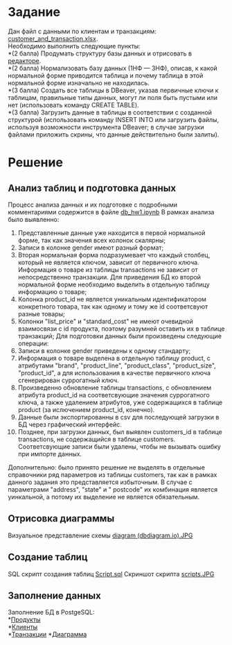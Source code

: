 # Задание
Дан файл с данными по клиентам и транзакциям: [customer_and_transaction.xlsx](https://github.com/yar21023/DB_for_DS/blob/main/customer_and_transaction.xlsx).  
Необходимо выполнить следующие пункты:  
*(2 балла) Продумать структуру базы данных и отрисовать в [редакторе](https://dbdiagram.io/home?utm_source=holistics&utm_medium=top_5_tools_blog).  
*(2 балла) Нормализовать базу данных (1НФ — 3НФ), описав, к какой нормальной форме приводится таблица и почему таблица в этой нормальной форме изначально не находилась.  
*(3 балла) Создать все таблицы в DBeaver, указав первичные ключи к таблицам, правильные типы данных, могут ли поля быть пустыми или нет (использовать команду CREATE TABLE).  
*(3 балла) Загрузить данные в таблицы в соответствии с созданной структурой (использовать команду INSERT INTO или загрузить файлы, используя возможности инструмента DBeaver; в случае загрузки файлами приложить скрины, что данные действительно были залиты).

# Решение

## Анализ таблиц и подготовка данных
Процесс анализа данных и их подготовке с подробными комментариями содержится в файле [db_hw1.ipynb](https://github.com/yar21023/DB_for_DS/blob/main/db_hw1.ipynb)
В рамках анализа было выявленно:
1. Представленные данные уже находится в первой нормальной форме, так как значения всех колонок скалярны;
2. Записи в колонке gender имеют разный формат;
3. Вторая нормальная форма подразумевает что каждый столбец, который не является ключом, зависит от первичного ключа. Информация о товаре из таблицы transactions не зависит от непосредственно транзакции. Для приведения БД ко второй нормальной форме необходимо выделить в отдельную таблицу информацию о товаре;
4. Колонка product_id не является уникальным идентификатором конкретного товара, так как одному и тому же id соответсвуют разные товары;
5. Колонки "list_price" и "standard_cost" не имеют очевидной взаимосвязи с id продукта, поэтому разумней оставить их в таблице транзакций;
Для подготовки данных были произведены следующие операции:
1. Записи в колонке gender приведены к одному стандарту;
2. Информация о товаре выделена в отдельную таблицу product, с атрибутами "brand", "product_line", "product_class", "product_size", "product_id", а для использования в качестве первичного ключа сгенерирован суррогатный ключ.
3. Произведенно обновление таблицы transactions, с обновлением атрибута product_id на соответсвующие значения суррогатного ключа, а также удалением атрибутов, уже содержащихся в таблице product (за ислючением product_id, конечно).
4. Данные были экспортированны в csv для последующей загрузки в БД через графический интерфейс.
5. Позднее, при загрузки данных, был выявлен customers_id в таблице transactions, не содержащийся в таблице customers. Соответсвующие записи были удалены, чтобы не вызывать ошибку при импорте данных.

Дополнительно: было принято решение не выделять в отдельные справочники ряд параметров из таблицы customers, так как в рамках данного задания это представляется избыточным. В случае с параметрами "address", "state" и " postcode" их комбинация является уинкальной, а потому их выделение не является обязательным. 

## Отрисовка диаграммы
Визуальное представление схемы [diagram (dbdiagram.io).JPG](https://github.com/yar21023/DB_for_DS/blob/main/diagram%20(dbdiagram.io).JPG)

## Создание таблиц
SQL скрипт создания таблиц [Script.sql](https://github.com/yar21023/DB_for_DS/blob/main/Script.sql)
Скриншот скрипта [scripts.JPG](https://github.com/yar21023/DB_for_DS/blob/main/scripts.JPG)

## Заполнение данных
Заполнение БД в PostgeSQL:  
    *[Продукты](https://github.com/yar21023/DB_for_DS/blob/main/products.JPG)  
    *[Клиенты](https://github.com/yar21023/DB_for_DS/blob/main/customers.JPG)  
    *[Транзакции](https://github.com/yar21023/DB_for_DS/blob/main/transactions.JPG)
    *[Диаграмма](https://github.com/yar21023/DB_for_DS/blob/main/diagram.JPG) 
